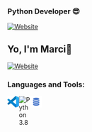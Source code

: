 ### Python Developer 😎
[![Website](https://cdn.dribbble.com/users/612987/screenshots/10737474/media/e0f82885392ca506dfcb15d35efdacdb.jpg?compress=1&resize=800x600)](https://www.python.org/downloads/release/python-380/)



## Yo, I'm Marci👋

[![Website](https://logos-world.net/wp-content/uploads/2020/11/Discord-Logo-700x394.png)](https://discord.com/users/856870363480457226/profile)
<br />

### Languages and Tools:

<img align="left" alt="Visual Studio Code" width="26px" src="https://raw.githubusercontent.com/github/explore/80688e429a7d4ef2fca1e82350fe8e3517d3494d/topics/visual-studio-code/visual-studio-code.png" />
<img align="left" alt="Python 3.8" width="26px" src="https://i.pinimg.com/originals/91/94/c9/9194c978fa63798b2e882e6fda5eb953.png" />
<img align="left" alt="SQL" width="26px" src="https://raw.githubusercontent.com/github/explore/80688e429a7d4ef2fca1e82350fe8e3517d3494d/topics/sql/sql.png" />

<br />
<br />
